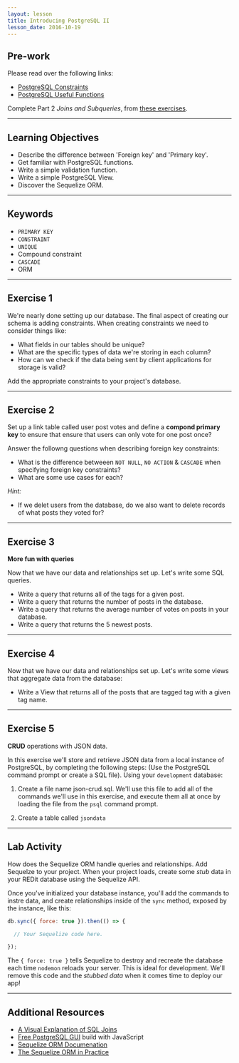 ```yaml
---
layout: lesson
title: Introducing PostgreSQL II
lesson_date: 2016-10-19
---
```


## Pre-work

Please read over the following links:
- [PostgreSQL Constraints](https://www.tutorialspoint.com/postgresql/postgresql_constraints.htm)
- [PostgreSQL Useful Functions](https://www.tutorialspoint.com/postgresql/postgresql_useful_functions.htm)

Complete Part 2 *Joins and Subqueries*, from [these exercises](https://pgexercises.com/questions/joins/).

---

## Learning Objectives

- Describe the difference between 'Foreign key' and 'Primary key'.
- Get familiar with PostgreSQL functions.
- Write a simple validation function.
- Write a simple PostgreSQL View.
- Discover the Sequelize ORM.

---

## Keywords

- `PRIMARY KEY`
- `CONSTRAINT`
- `UNIQUE`
- Compound constraint
- `CASCADE`
- ORM

---

## Exercise 1

We're nearly done setting up our database. The final aspect of creating our schema is adding constraints.
When creating constraints we need to consider things like:

- What fields in our tables should be unique?
- What are the specific types of data we're storing in each column?
- How can we check if the data being sent by client applications for storage is valid?

Add the appropriate constraints to your project's database.

---

## Exercise 2

Set up a link table called user post votes and define a **compond primary key** to ensure that ensure that users can only vote for one post once?

Answer the followng questions when describing foreign key constraints: </br>
- What is the difference betweeen `NOT NULL`, `NO ACTION` & `CASCADE` when specifying 
foreign key constraints?
- What are some use cases for each?

*Hint:*
- If we delet users from the database, do we also want to delete records of what posts they voted for?

---

## Exercise 3

**More fun with queries**

Now that we have our data and relationships set up. Let's write some SQL queries.

- Write a query that returns all of the tags for a given post.
- Write a query that returns the number of posts in the database.
- Write a query that returns the average number of votes on posts in your database.
- Write a query that returns the 5 newest posts.

---

## Exercise 4

Now that we have our data and relationships set up. Let's write some views that aggregate data from the database:

- Write a View that returns all of the posts that are tagged tag with a given tag name.

---

## Exercise 5

**CRUD** operations with JSON data.

In this exercise we'll store and retrieve JSON data from a local instance of PostgreSQL, by completing the following steps:
(Use the PostgreSQL command prompt or create a SQL file).
Using your `development` database:

1) Create a file name json-crud.sql. We'll use this file to add all of the commands we'll use in this exercise, and
execute them all at once by loading the file from the `psql` command prompt.

2) Create a table called `jsondata`

---

## Lab Activity

How does the Sequelize ORM handle queries and relationships. Add Sequelze to your project.
When your project loads, create some *stub* data in your REDit database using the Sequelize API.

Once you've initialized your database instance, you'll add the commands to instre data, and create relationships
inside of the `sync` method, exposed by the instance, like this:

```js
db.sync({ force: true }).then(() => {

  // Your Sequelize code here.

});
```

The `{ force: true }` tells Sequelize to destroy and recreate the database each time `nodemon` reloads your server.
This is ideal for development. We'll remove this code and the *stubbed data* when it comes time to deploy our app!

---

## Additional Resources

- [A Visual Explanation of SQL Joins](https://blog.codinghorror.com/a-visual-explanation-of-sql-joins/)
- [Free PostgreSQL GUI](https://github.com/web-pal/DBGlass) build with JavaScript
- [Sequelize ORM Documenation](http://docs.sequelizejs.com/en/v3/)
- [The Sequelize ORM in Practice](http://www.redotheweb.com/2013/02/20/sequelize-the-javascript-orm-in-practice.html)
